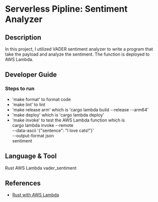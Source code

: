 # Serverless Pipline: Sentiment Analyzer 
## Description
In this project, I utilized VADER sentiment analyzer to write a program that take the payload and analyze the sentiment. The function is deployed  to AWS Lambda.

## Developer Guide
### Steps to run
* 'make format' to format code
* 'make lint' to lint
* 'make release arm' which is 'cargo lambda build --release --arm64'
* 'make deploy' which is 'cargo lambda deploy'
* 'make invoke' to test the AWS Lambda function which is  
	cargo lambda invoke --remote \
  		--data-ascii '{"sentence": "I love cats!"}' \
  		--output-format json \
  		sentiment
  		
## Language & Tool
Rust
AWS Lambda
vader_sentiment
## References

* [Rust with AWS Lambda](https://www.youtube.com/watch?v=jUTiHUTfGYo)

